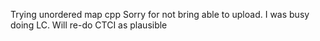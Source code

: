Trying unordered map cpp
Sorry for not bring able to upload.
I was busy doing LC. Will re-do CTCI as plausible
